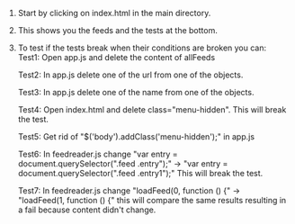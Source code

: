 1. Start by clicking on index.html in the main directory.
2. This shows you the feeds and the tests at the bottom.
3. To test if the tests break when their conditions are broken you can:
	Test1: Open app.js and delete the content of allFeeds

	Test2: In app.js delete one of the url from one of the objects.

	Test3: In app.js delete one of the name from one of the objects.

	Test4: Open index.html and delete class="menu-hidden". This will break the test.

	Test5: Get rid of "$('body').addClass('menu-hidden');" in app.js

	Test6: In feedreader.js change "var entry = document.querySelector(".feed .entry");" -> "var entry = document.querySelector(".feed .entry1");" This will break the test.

	Test7: In feedreader.js change "loadFeed(0, function () {" -> "loadFeed(1, function () {" this will compare the same results resulting in a fail because content didn't change.

